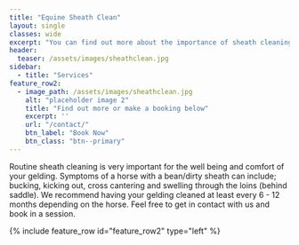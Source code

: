 ```yaml
---
title: "Equine Sheath Clean"
layout: single
classes: wide
excerpt: "You can find out more about the importance of sheath cleaning and how it benefits your horse, or book in a session here."
header:
  teaser: /assets/images/sheathclean.jpg
sidebar:
  - title: "Services"
feature_row2:
  - image_path: /assets/images/sheathclean.jpg
    alt: "placeholder image 2"
    title: "Find out more or make a booking below"
    excerpt: ''
    url: "/contact/"
    btn_label: "Book Now"
    btn_class: "btn--primary"
---
```


Routine sheath cleaning is very important for the well being and comfort of your gelding. Symptoms of a horse with a bean/dirty sheath can include; bucking, kicking out, cross cantering and swelling through the loins (behind saddle). We recommend having your gelding cleaned at least every 6 - 12 months depending on the horse. Feel free to get in contact with us and book in a session. 

{% include feature_row id="feature_row2" type="left" %}

